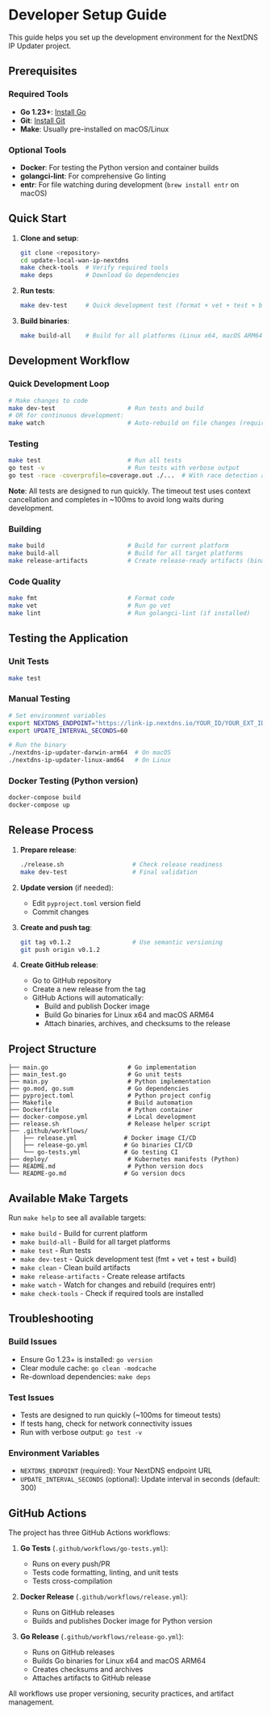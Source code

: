 # Developer Setup Guide

This guide helps you set up the development environment for the NextDNS IP Updater project.

## Prerequisites

### Required Tools
- **Go 1.23+**: [Install Go](https://golang.org/doc/install)
- **Git**: [Install Git](https://git-scm.com/downloads)
- **Make**: Usually pre-installed on macOS/Linux

### Optional Tools
- **Docker**: For testing the Python version and container builds
- **golangci-lint**: For comprehensive Go linting
- **entr**: For file watching during development (`brew install entr` on macOS)

## Quick Start

1. **Clone and setup**:
   ```bash
   git clone <repository>
   cd update-local-wan-ip-nextdns
   make check-tools  # Verify required tools
   make deps         # Download Go dependencies
   ```

2. **Run tests**:
   ```bash
   make dev-test     # Quick development test (format + vet + test + build)
   ```

3. **Build binaries**:
   ```bash
   make build-all    # Build for all platforms (Linux x64, macOS ARM64)
   ```

## Development Workflow

### Quick Development Loop
```bash
# Make changes to code
make dev-test                    # Run tests and build
# OR for continuous development:
make watch                       # Auto-rebuild on file changes (requires entr)
```

### Testing
```bash
make test                        # Run all tests
go test -v                       # Run tests with verbose output
go test -race -coverprofile=coverage.out ./...  # With race detection and coverage
```

**Note**: All tests are designed to run quickly. The timeout test uses context cancellation and completes in ~100ms to avoid long waits during development.

### Building
```bash
make build                       # Build for current platform
make build-all                   # Build for all target platforms
make release-artifacts           # Create release-ready artifacts (binaries + checksums)
```

### Code Quality
```bash
make fmt                         # Format code
make vet                         # Run go vet
make lint                        # Run golangci-lint (if installed)
```

## Testing the Application

### Unit Tests
```bash
make test
```

### Manual Testing
```bash
# Set environment variables
export NEXTDNS_ENDPOINT="https://link-ip.nextdns.io/YOUR_ID/YOUR_EXT_ID"
export UPDATE_INTERVAL_SECONDS=60

# Run the binary
./nextdns-ip-updater-darwin-arm64  # On macOS
./nextdns-ip-updater-linux-amd64   # On Linux
```

### Docker Testing (Python version)
```bash
docker-compose build
docker-compose up
```

## Release Process

1. **Prepare release**:
   ```bash
   ./release.sh                   # Check release readiness
   make dev-test                  # Final validation
   ```

2. **Update version** (if needed):
   - Edit `pyproject.toml` version field
   - Commit changes

3. **Create and push tag**:
   ```bash
   git tag v0.1.2                 # Use semantic versioning
   git push origin v0.1.2
   ```

4. **Create GitHub release**:
   - Go to GitHub repository
   - Create a new release from the tag
   - GitHub Actions will automatically:
     - Build and publish Docker image
     - Build Go binaries for Linux x64 and macOS ARM64
     - Attach binaries, archives, and checksums to the release

## Project Structure

```
├── main.go                      # Go implementation
├── main_test.go                 # Go unit tests
├── main.py                      # Python implementation
├── go.mod, go.sum               # Go dependencies
├── pyproject.toml               # Python project config
├── Makefile                     # Build automation
├── Dockerfile                   # Python container
├── docker-compose.yml           # Local development
├── release.sh                   # Release helper script
├── .github/workflows/
│   ├── release.yml             # Docker image CI/CD
│   ├── release-go.yml          # Go binaries CI/CD
│   └── go-tests.yml            # Go testing CI
├── deploy/                      # Kubernetes manifests (Python)
├── README.md                    # Python version docs
└── README-go.md                # Go version docs
```

## Available Make Targets

Run `make help` to see all available targets:

- `make build` - Build for current platform
- `make build-all` - Build for all target platforms  
- `make test` - Run tests
- `make dev-test` - Quick development test (fmt + vet + test + build)
- `make clean` - Clean build artifacts
- `make release-artifacts` - Create release artifacts
- `make watch` - Watch for changes and rebuild (requires entr)
- `make check-tools` - Check if required tools are installed

## Troubleshooting

### Build Issues
- Ensure Go 1.23+ is installed: `go version`
- Clear module cache: `go clean -modcache`
- Re-download dependencies: `make deps`

### Test Issues
- Tests are designed to run quickly (~100ms for timeout tests)
- If tests hang, check for network connectivity issues
- Run with verbose output: `go test -v`

### Environment Variables
- `NEXTDNS_ENDPOINT` (required): Your NextDNS endpoint URL
- `UPDATE_INTERVAL_SECONDS` (optional): Update interval in seconds (default: 300)

## GitHub Actions

The project has three GitHub Actions workflows:

1. **Go Tests** (`.github/workflows/go-tests.yml`):
   - Runs on every push/PR
   - Tests code formatting, linting, and unit tests
   - Tests cross-compilation

2. **Docker Release** (`.github/workflows/release.yml`):
   - Runs on GitHub releases
   - Builds and publishes Docker image for Python version

3. **Go Release** (`.github/workflows/release-go.yml`):
   - Runs on GitHub releases  
   - Builds Go binaries for Linux x64 and macOS ARM64
   - Creates checksums and archives
   - Attaches artifacts to GitHub release

All workflows use proper versioning, security practices, and artifact management.
